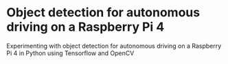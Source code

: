 # Object detection for autonomous driving on a Raspberry Pi 4
Experimenting with object detection for autonomous driving on a Raspberry Pi 4 in Python using Tensorflow and OpenCV
